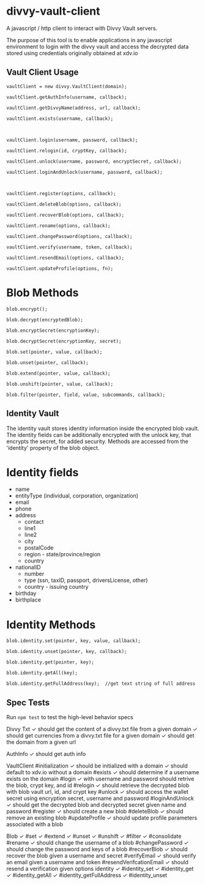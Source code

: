 divvy-vault-client
===================

A javascript / http client to interact with Divvy Vault servers.

The purpose of this tool is to enable applications in any javascript
environment to login with the divvy vault and access the decrypted
data stored using credentials originally obtained at xdv.io
     
        
## Vault Client Usage

    vaultClient = new divvy.VaultClient(domain);
    
    vaultClient.getAuthInfo(username, callback);
    
    vaultClient.getDivvyName(address, url, callback);

    vaultClient.exists(username, callback);
    
        

    vaultClient.login(username, password, callback);

    vaultClient.relogin(id, cryptKey, callback);

    vaultClient.unlock(username, password, encryptSecret, callback);

    vaultClient.loginAndUnlock(username, password, callback);
    
    
    
    vaultClient.register(options, callback);
    
    vaultClient.deleteBlob(options, callback);
    
    vaultClient.recoverBlob(options, callback);
        
    vaultClient.rename(options, callback);
    
    vaultClient.changePassword(options, callback);
     
    vaultClient.verify(username, token, callback);
    
    vaultClient.resendEmail(options, callback);
    
    vaultClient.updateProfile(options, fn);
    

# Blob Methods
    
    blob.encrypt();
    
    blob.decrypt(encryptedBlob);
    
    blob.encryptSecret(encryptionKey);
    
    blob.decryptSecret(encryptionKey, secret);
    
    blob.set(pointer, value, callback);
    
    blob.unset(pointer, callback);
    
    blob.extend(pointer, value, callback);
    
    blob.unshift(pointer, value, callback);
    
    blob.filter(pointer, field, value, subcommands, callback);
    
    
## Identity Vault

  The identity vault stores identity information inside the encrypted 
  blob vault.  The identity fields can be additionally encrypted with the 
  unlock key, that encrypts the secret, for added security. Methods are 
  accessed from the 'identity' property of the blob object.


# Identity fields
  + name
  + entityType (individual, corporation, organization)
  + email
  + phone
  + address
    + contact
    + line1
    + line2
    + city
    + postalCode
    + region - state/province/region
    + country
  + nationalID
    + number
    + type (ssn, taxID, passport, driversLicense, other)
    + country - issuing country
  + birthday
  + birthplace
  
  
# Identity Methods

    blob.identity.set(pointer, key, value, callback);
    
    blob.identity.unset(pointer, key, callback);
    
    blob.identity.get(pointer, key);
    
    blob.identity.getAll(key);
    
    blob.identity.getFullAddress(key);  //get text string of full address
    

## Spec Tests

Run `npm test` to test the high-level behavior specs 

  Divvy Txt
    ✓ should get the content of a divvy.txt file from a given domain 
    ✓ should get currencies from a divvy.txt file for a given domain
    ✓ should get the domain from a given url 

  AuthInfo
    ✓ should get auth info 

  VaultClient
    #initialization
      ✓ should be initialized with a domain 
      ✓ should default to xdv.io without a domain 
    #exists
      ✓ should determine if a username exists on the domain 
    #login
      ✓ with username and password should retrive the blob, crypt key, and id
    #relogin
      ✓ should retrieve the decrypted blob with blob vault url, id, and crypt key 
    #unlock
      ✓ should access the wallet secret using encryption secret, username and password
    #loginAndUnlock
      ✓ should get the decrypted blob and decrypted secret given name and password
    #register
      ✓ should create a new blob
    #deleteBlob
      ✓ should remove an existing blob
    #updateProfile
      ✓ should update profile parameters associated with a blob 

  Blob
    ✓ #set 
    ✓ #extend 
    ✓ #unset 
    ✓ #unshift 
    ✓ #filter 
    ✓ #consolidate 
    #rename
      ✓ should change the username of a blob
    #changePassword
      ✓ should change the password and keys of a blob
    #recoverBlob
      ✓ should recover the blob given a username and secret
    #verifyEmail
      ✓ should verify an email given a username and token 
    #resendVerifcationEmail
      ✓ should resend a verification given options
    identity
      ✓ #identity_set 
      ✓ #identity_get 
      ✓ #identity_getAll 
      ✓ #identity_getFullAddress 
      ✓ #identity_unset 
